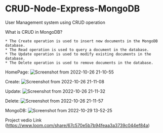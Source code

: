 # CRUD-Node-Express-MongoDB
User Management system using CRUD operation

What is CRUD in MongoDB?

    * The Create operation is used to insert new documents in the MongoDB database.
    * The Read operation is used to query a document in the database.
    * The Update operation is used to modify existing documents in the database.
    * The Delete operation is used to remove documents in the database.

HomePage:
![Screenshot from 2022-10-26 21-10-55](https://user-images.githubusercontent.com/110757279/198072343-ef7471fb-2021-4112-906a-76f1d0dfe2b6.png)

Create:
![Screenshot from 2022-10-26 21-11-08](https://user-images.githubusercontent.com/110757279/198072351-38db2ac4-52c2-44ec-98aa-85a1d0c27c09.png)

Update:
![Screenshot from 2022-10-26 21-11-32](https://user-images.githubusercontent.com/110757279/198072358-5d7c3851-28fb-4d76-b7fd-10b5bcff8074.png)

Delete:
![Screenshot from 2022-10-26 21-11-57](https://user-images.githubusercontent.com/110757279/198072367-e275c8cf-fdbe-48cb-a48c-3d8da8109c1f.png)

MongoDB:
![Screenshot from 2022-10-29 13-52-25](https://user-images.githubusercontent.com/110757279/198821776-a5b40613-6f25-4596-9ace-a803f7799095.png)


Project vedio Link (https://www.loom.com/share/67c570e5b7b94feaa3a3739c044ef84a)
